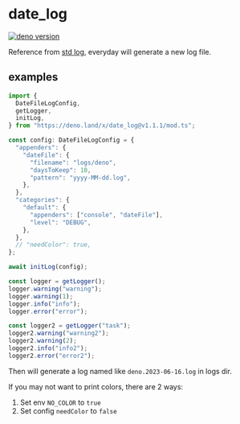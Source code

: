 # date_log

[![deno version](https://img.shields.io/badge/deno-^1.34.2-blue?logo=deno)](https://github.com/denoland/deno)

Reference from [std log](https://deno.land/std@0.191.0/log), everyday will
generate a new log file.

## examples

```ts
import {
  DateFileLogConfig,
  getLogger,
  initLog,
} from "https://deno.land/x/date_log@v1.1.1/mod.ts";

const config: DateFileLogConfig = {
  "appenders": {
    "dateFile": {
      "filename": "logs/deno",
      "daysToKeep": 10,
      "pattern": "yyyy-MM-dd.log",
    },
  },
  "categories": {
    "default": {
      "appenders": ["console", "dateFile"],
      "level": "DEBUG",
    },
  },
  // "needColor": true, 
};

await initLog(config);

const logger = getLogger();
logger.warning("warning");
logger.warning(1);
logger.info("info");
logger.error("error");

const logger2 = getLogger("task");
logger2.warning("warning2");
logger2.warning(2);
logger2.info("info2");
logger2.error("error2");
```

Then will generate a log named like `deno.2023-06-16.log` in logs dir.

If you may not want to print colors, there are 2 ways:

1. Set env `NO_COLOR` to `true`
2. Set config `needColor` to `false`
